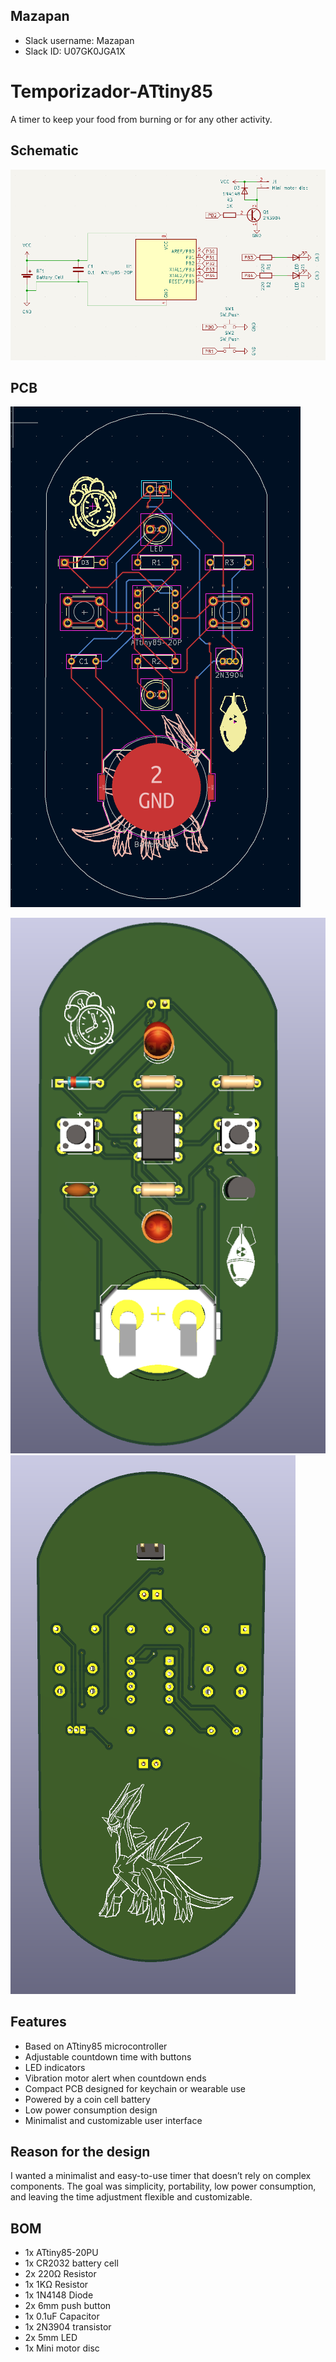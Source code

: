 ## Mazapan 
- Slack username: Mazapan 
- Slack ID: U07GK0JGA1X
# Temporizador-ATtiny85

A timer to keep your food from burning or for any other activity.

## Schematic

![](https://github.com/Cesarweon/Temporizador-ATtiny85/blob/main/Imagenes/Esquema.png)

## PCB
![](https://github.com/Cesarweon/Temporizador-ATtiny85/blob/main/Imagenes/PCB.png)

![](https://github.com/Cesarweon/Temporizador-ATtiny85/blob/main/Imagenes/3D%20frente.png) ![](https://github.com/Cesarweon/Temporizador-ATtiny85/blob/main/Imagenes/3D%20atras.png)

## Features
- Based on ATtiny85 microcontroller
- Adjustable countdown time with buttons
- LED indicators 
- Vibration motor alert when countdown ends
- Compact PCB designed for keychain or wearable use
- Powered by a coin cell battery
- Low power consumption design
- Minimalist and customizable user interface

## Reason for the design
I wanted a minimalist and easy-to-use timer that doesn’t rely on complex components.
The goal was simplicity, portability, low power consumption, and leaving the time adjustment flexible and customizable.

## BOM
- 1x ATtiny85-20PU
- 1x CR2032 battery cell
- 2x 220Ω Resistor
- 1x 1KΩ Resistor
- 1x 1N4148 Diode
- 2x 6mm push button
- 1x 0.1uF Capacitor 
- 1x 2N3904 transistor
- 2x 5mm LED
- 1x Mini motor disc
